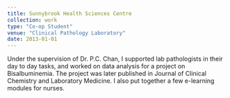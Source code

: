 ```yaml
---
title: Sunnybrook Health Sciences Centre
collection: work
type: "Co-op Student"
venue: "Clinical Pathology Laboratory"
date: 2013-01-01
---
```


Under the supervision of Dr. P.C. Chan, I supported lab pathologists in their day to day tasks, and worked on data analysis for a project on Bisalbuminemia.
The project was later published in Journal of Clinical Chemistry and Laboratory Medicine. I also put together a few  e-learning modules for nurses.
